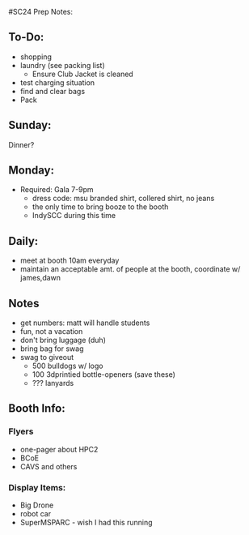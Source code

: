 #SC24 Prep Notes:

## To-Do:
- shopping
- laundry (see packing list)
	* Ensure Club Jacket is cleaned
- test charging situation
- find and clear bags
- Pack
## Sunday:
Dinner?
## Monday:
- Required: Gala 7-9pm
    - dress code: msu branded shirt, collered shirt, no jeans
    - the only time to bring booze to the booth
    - IndySCC during this time
## Daily:
- meet at booth 10am everyday
- maintain an acceptable amt. of people at the booth, coordinate w/ james,dawn
## Notes
- get numbers: matt will handle students
- fun, not a vacation
- don't bring luggage (duh)
- bring bag for swag
- swag to giveout
    - 500 bulldogs w/ logo
    - 100 3dprintied bottle-openers (save these)
    - ??? lanyards
## Booth Info:
### Flyers
- one-pager about HPC2
- BCoE
- CAVS and others
### Display Items:
- Big Drone
- robot car
- SuperMSPARC - wish I had this running


